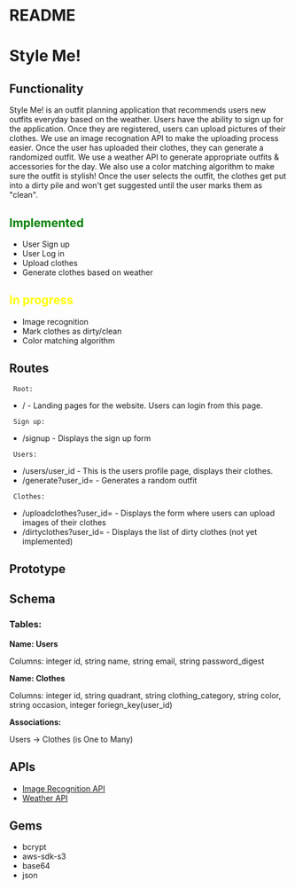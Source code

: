 # README

<h1> Style Me! </h1>

<h2> Functionality</h2>

<p>
Style Me! is an outfit planning application that recommends users new outfits everyday based on the weather. Users have the ability to sign up for the application. Once they are registered, users can upload pictures of their clothes. We use an image recognation API to make the uploading process easier. Once the user has uploaded their clothes, they can generate a randomized outfit. We use a weather API to generate appropriate outfits & accessories for the day. We also use a color matching algorithm to make sure the outfit is stylish! Once the user selects the outfit, the clothes get put into a dirty pile and won't get suggested until the user marks them as "clean".  </p>

<h2 style="color:green"> Implemented </h2>
<ul>
    <li> User Sign up </li>
    <li> User Log in </li>
    <li> Upload clothes </li>
    <li> Generate clothes based on weather </li>
</ul>

<h2 style ="color:yellow"> In progress </h2>
<ul>
    <li> Image recognition </li>
    <li> Mark clothes as dirty/clean </li>
    <li> Color matching algorithm  </li>
</ul>

<h2> Routes </h2>
<p>
<code> Root:</code>  
<ul>
    <li>/ - Landing pages for the website. Users can login from this page.</li>
</ul>

<code> Sign up:</code>

<ul>
    <li>/signup - Displays the sign up form</li>
</ul>

<code> Users:</code>

<ul>
    <li>/users/user_id - This is the users profile page, displays their clothes.</li>
    <li>/generate?user_id= - Generates a random outfit</li>
</ul>

<code> Clothes:</code>

<ul>
    <li>/uploadclothes?user_id= - Displays the form where users can upload images of their clothes 
    </li>
    <li> /dirtyclothes?user_id= - Displays the list of dirty clothes (not yet implemented) </li>
</ul>

</p>

<h2> Prototype </h2>

<h2> Schema </h2>
<p> 
<h3>Tables: </h3>

<strong>Name: Users </strong>

Columns: integer id, string name, string email, string password_digest

<strong> Name: Clothes </strong>

Columns: integer id, string quadrant, string
clothing_category, string color, string occasion, integer foriegn_key(user_id)

<strong> Associations: </strong>

Users -> Clothes (is One to Many)

</p>

<h2> APIs </h2>
<ul>
    <li><a href="https://imagga.com">Image Recognition  API</a> </li>
    <li><a href="https://openweathermap.org/api">Weather API</a> </li>
</ul>

<h2> Gems </h2>
<ul>
    <li> bcrypt </li>
    <li> aws-sdk-s3 </li>
    <li> base64 </li>
    <li> json </li>
    
    
</ul>
